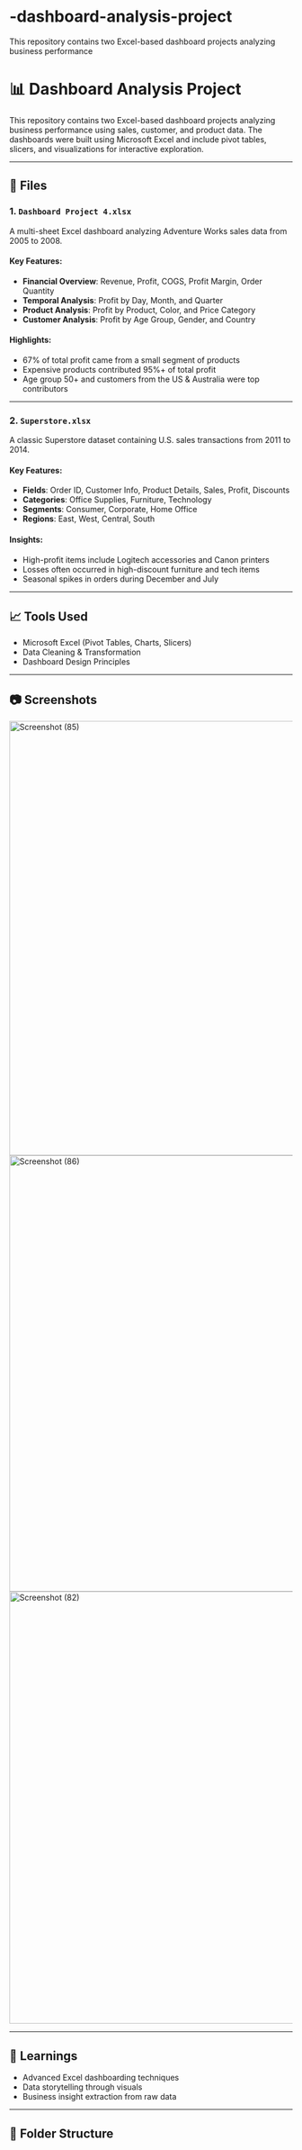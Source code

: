 # -dashboard-analysis-project
This repository contains two Excel-based dashboard projects analyzing business performance

# 📊 Dashboard Analysis Project

This repository contains two Excel-based dashboard projects analyzing business performance using sales, customer, and product data. The dashboards were built using Microsoft Excel and include pivot tables, slicers, and visualizations for interactive exploration.

---

## 📁 Files

### 1. `Dashboard Project 4.xlsx`
A multi-sheet Excel dashboard analyzing Adventure Works sales data from 2005 to 2008.

#### Key Features:
- **Financial Overview**: Revenue, Profit, COGS, Profit Margin, Order Quantity
- **Temporal Analysis**: Profit by Day, Month, and Quarter
- **Product Analysis**: Profit by Product, Color, and Price Category
- **Customer Analysis**: Profit by Age Group, Gender, and Country

#### Highlights:
- 67% of total profit came from a small segment of products
- Expensive products contributed 95%+ of total profit
- Age group 50+ and customers from the US & Australia were top contributors

---

### 2. `Superstore.xlsx`
A classic Superstore dataset containing U.S. sales transactions from 2011 to 2014.

#### Key Features:
- **Fields**: Order ID, Customer Info, Product Details, Sales, Profit, Discounts
- **Categories**: Office Supplies, Furniture, Technology
- **Segments**: Consumer, Corporate, Home Office
- **Regions**: East, West, Central, South

#### Insights:
- High-profit items include Logitech accessories and Canon printers
- Losses often occurred in high-discount furniture and tech items
- Seasonal spikes in orders during December and July

---

## 📈 Tools Used
- Microsoft Excel (Pivot Tables, Charts, Slicers)
- Data Cleaning & Transformation
- Dashboard Design Principles

---

## 📷 Screenshots
<img width="1576" height="772" alt="Screenshot (85)" src="https://github.com/user-attachments/assets/adaf977a-f888-46cd-a67f-e09ad7222488" />

<img width="1585" height="775" alt="Screenshot (86)" src="https://github.com/user-attachments/assets/ada41306-a511-4441-a6e8-bc420a24266d" />


<img width="1575" height="768" alt="Screenshot (82)" src="https://github.com/user-attachments/assets/6ca40452-17c6-4928-bef0-6bc680c32835" />

---

## 🧠 Learnings
- Advanced Excel dashboarding techniques
- Data storytelling through visuals
- Business insight extraction from raw data

---

## 📂 Folder Structure

